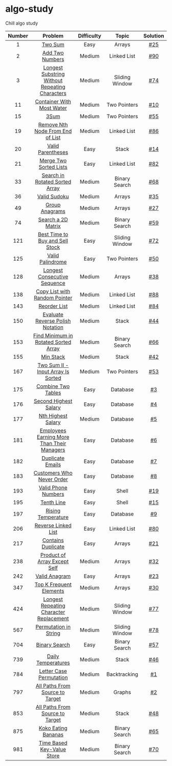# algo-study
Chill algo study

| Number |                                                             Problem                                                             | Difficulty |     Topic      |        Solution         |
|:------:|:-------------------------------------------------------------------------------------------------------------------------------:|:----------:|:--------------:|:-----------------------:|
|   1    |                                        [Two Sum](https://leetcode.com/problems/two-sum/)                                        |    Easy    |     Arrays     | [#25](/../../issues/25) |
|   2    |                                [Add Two Numbers](https://leetcode.com/problems/add-two-numbers/)                                |   Medium   |  Linked List   | [#90](/../../issues/90) |
|   3    | [Longest Substring Without Repeating Characters](https://leetcode.com/problems/longest-substring-without-repeating-characters/) |   Medium   | Sliding Window | [#74](/../../issues/74) |
|   11   |                      [Container With Most Water](https://leetcode.com/problems/container-with-most-water/)                      |   Medium   |  Two Pointers  | [#10](/../../issues/10) |
|   15   |                                           [3Sum](https://leetcode.com/problems/3sum/)                                           |   Medium   |  Two Pointers  | [#55](/../../issues/55) |
|   19   |               [Remove Nth Node From End of List](https://leetcode.com/problems/remove-nth-node-from-end-of-list/)               |   Medium   |  Linked List   | [#86](/../../issues/86) |
|   20   |                              [Valid Parentheses](https://leetcode.com/problems/valid-parentheses/)                              |    Easy    |     Stack      | [#14](/../../issues/14) |
|   21   |                         [Merge Two Sorted Lists](https://leetcode.com/problems/merge-two-sorted-lists/)                         |    Easy    |  Linked List   | [#82](/../../issues/82) |
|   33   |                 [Search in Rotated Sorted Array](https://leetcode.com/problems/search-in-rotated-sorted-array/)                 |   Medium   | Binary Search  | [#68](/../../issues/68) |
|   36   |                                   [Valid Sudoku](https://leetcode.com/problems/valid-sudoku/)                                   |   Medium   |     Arrays     | [#35](/../../issues/35) |
|   49   |                                 [Group Anagrams](https://leetcode.com/problems/group-anagrams/)                                 |   Medium   |     Arrays     | [#27](/../../issues/27) |
|   74   |                             [Search a 2D Matrix](https://leetcode.com/problems/search-a-2d-matrix/)                             |   Medium   | Binary Search  | [#59](/../../issues/59) |
|  121   |                [Best Time to Buy and Sell Stock](https://leetcode.com/problems/best-time-to-buy-and-sell-stock/)                |    Easy    | Sliding Window | [#72](/../../issues/72) |
|  125   |                               [Valid Palindrome](https://leetcode.com/problems/valid-palindrome/)                               |    Easy    |  Two Pointers  | [#50](/../../issues/50) |
|  128   |                   [Longest Consecutive Sequence](https://leetcode.com/problems/longest-consecutive-sequence/)                   |   Medium   |     Arrays     | [#38](/../../issues/38) |
|  138   |                  [Copy List with Random Pointer](https://leetcode.com/problems/copy-list-with-random-pointer/)                  |   Medium   |  Linked List   | [#88](/../../issues/88) |
|  143   |                                   [Reorder List](https://leetcode.com/problems/reorder-list/)                                   |   Medium   |  Linked List   | [#84](/../../issues/84) |
|  150   |               [Evaluate Reverse Polish Notation](https://leetcode.com/problems/evaluate-reverse-polish-notation/)               |   Medium   |     Stack      | [#44](/../../issues/44) |
|  153   |           [Find Minimum in Rotated Sorted Array](https://leetcode.com/problems/find-minimum-in-rotated-sorted-array/)           |   Medium   | Binary Search  | [#66](/../../issues/66) |
|  155   |                                      [Min Stack](https://leetcode.com/problems/min-stack/)                                      |   Medium   |     Stack      | [#42](/../../issues/42) |
|  167   |        [Two Sum II - Input Array Is Sorted](https://leetcode.com/problems/two-sum-ii-input-array-is-sorted/description/)        |   Medium   |  Two Pointers  | [#53](/../../issues/53) |
|  175   |                             [Combine Two Tables](https://leetcode.com/problems/combine-two-tables/)                             |    Easy    |    Database    |  [#3](/../../issues/3)  |
|  176   |                          [Second Highest Salary](https://leetcode.com/problems/second-highest-salary/)                          |    Easy    |    Database    |  [#4](/../../issues/4)  |
|  177   |                             [Nth Highest Salary](https://leetcode.com/problems/nth-highest-salary/)                             |   Medium   |    Database    |  [#5](/../../issues/5)  |
|  181   |     [Employees Earning More Than Their Managers](https://leetcode.com/problems/employees-earning-more-than-their-managers/)     |    Easy    |    Database    |  [#6](/../../issues/6)  |
|  182   |                               [Duplicate Emails](https://leetcode.com/problems/duplicate-emails/)                               |    Easy    |    Database    |  [#7](/../../issues/7)  |
|  183   |                      [Customers Who Never Order](https://leetcode.com/problems/customers-who-never-order/)                      |    Easy    |    Database    |  [#8](/../../issues/8)  |
|  193   |                            [Valid Phone Numbers](https://leetcode.com/problems/valid-phone-numbers/)                            |    Easy    |     Shell      | [#19](/../../issues/19) |
|  195   |                                     [Tenth Line](https://leetcode.com/problems/tenth-line/)                                     |    Easy    |     Shell      | [#15](/../../issues/15) |
|  197   |                             [Rising Temperature](https://leetcode.com/problems/rising-temperature/)                             |    Easy    |    Database    |  [#9](/../../issues/9)  |
|  206   |                            [Reverse Linked List](https://leetcode.com/problems/reverse-linked-list/)                            |    Easy    |  Linked List   | [#80](/../../issues/80) |
|  217   |                             [Contains Duplicate](https://leetcode.com/problems/contains-duplicate/)                             |    Easy    |     Arrays     | [#21](/../../issues/21) |
|  238   |                   [Product of Array Except Self](https://leetcode.com/problems/product-of-array-except-self/)                   |   Medium   |     Arrays     | [#32](/../../issues/32) |
|  242   |                                  [Valid Anagram](https://leetcode.com/problems/valid-anagram/)                                  |    Easy    |     Arrays     | [#23](/../../issues/23) |
|  347   |                        [Top K Frequent Elements](https://leetcode.com/problems/top-k-frequent-elements/)                        |   Medium   |     Arrays     | [#30](/../../issues/30) |
|  424   |        [Longest Repeating Character Replacement](https://leetcode.com/problems/longest-repeating-character-replacement/)        |   Medium   | Sliding Window | [#77](/../../issues/77) |
|  567   |                          [Permutation in String](https://leetcode.com/problems/permutation-in-string/)                          |   Medium   | Sliding Window | [#78](/../../issues/78) |
|  704   |                                  [Binary Search](https://leetcode.com/problems/binary-search/)                                  |    Easy    | Binary Search  | [#57](/../../issues/57) |
|  739   |                             [Daily Temperatures](https://leetcode.com/problems/daily-temperatures/)                             |   Medium   |     Stack      | [#46](/../../issues/46) |
|  784   |                        [Letter Case Permutation](https://leetcode.com/problems/letter-case-permutation/)                        |   Medium   |  Backtracking  |  [#1](/../../issues/1)  |
|  797   |                [All Paths From Source to Target](https://leetcode.com/problems/all-paths-from-source-to-target/)                |   Medium   |     Graphs     |  [#2](/../../issues/2)  |
|  853   |                           [All Paths From Source to Target](https://leetcode.com/problems/car-fleet/)                           |   Medium   |     Stack      | [#48](/../../issues/48) |
|  875   |                            [Koko Eating Bananas](https://leetcode.com/problems/koko-eating-bananas/)                            |   Medium   | Binary Search  | [#65](/../../issues/65) |
|  981   |                     [Time Based Key-Value Store](https://leetcode.com/problems/time-based-key-value-store/)                     |   Medium   | Binary Search  | [#70](/../../issues/70) |
